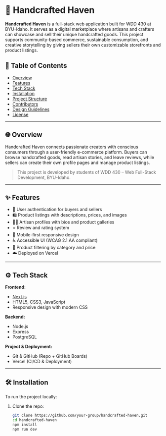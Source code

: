 # 🧵 Handcrafted Haven

**Handcrafted Haven** is a full-stack web application built for WDD 430 at BYU-Idaho. It serves as a digital marketplace where artisans and crafters can showcase and sell their unique handcrafted goods. This project supports community-based commerce, sustainable consumption, and creative storytelling by giving sellers their own customizable storefronts and product listings.

## 📌 Table of Contents

- [Overview](#overview)
- [Features](#features)
- [Tech Stack](#tech-stack)
- [Installation](#installation)
- [Project Structure](#project-structure)
- [Contributors](#contributors)
- [Design Guidelines](#design-guidelines)
- [License](#license)

---

## 🌐 Overview

Handcrafted Haven connects passionate creators with conscious consumers through a user-friendly e-commerce platform. Buyers can browse handcrafted goods, read artisan stories, and leave reviews, while sellers can create their own profile pages and manage product listings.

> This project is developed by students of WDD 430 – Web Full-Stack Development, BYU-Idaho.

---

## ✨ Features

- 🔐 User authentication for buyers and sellers
- 🛍️ Product listings with descriptions, prices, and images
- 🧑‍🎨 Artisan profiles with bios and product galleries
- ⭐ Review and rating system
- 📱 Mobile-first responsive design
- ♿ Accessible UI (WCAG 2.1 AA compliant)
- 🔎 Product filtering by category and price
- ☁️ Deployed on Vercel

---

## ⚙️ Tech Stack

**Frontend:**
- [Next.js](https://nextjs.org/)
- HTML5, CSS3, JavaScript
- Responsive design with modern CSS

**Backend:**
- Node.js
- Express 
- PostgreSQL 

**Project & Deployment:**
- Git & GitHub (Repo + GitHub Boards)
- Vercel (CI/CD & Deployment)

---

## 🛠️ Installation

To run the project locally:

1. Clone the repo:
   ```bash
   git clone https://github.com/your-group/handcrafted-haven.git
   cd handcrafted-haven
   npm install
   npm run dev
